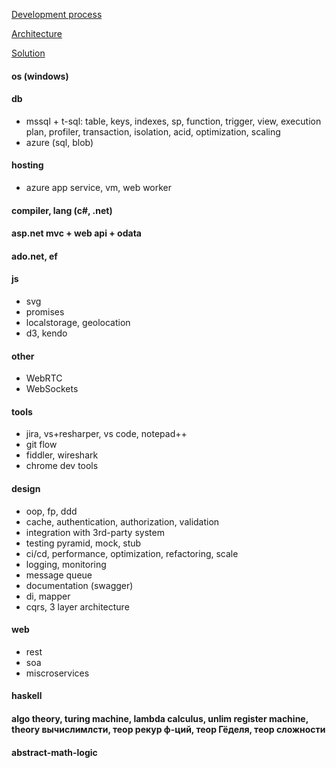 [Development process](https://github.com/streamcode9/software-design/blob/master/development-process.md)

[Architecture](https://streamcode9.github.io/code/architecture.html)

[Solution](https://streamcode9.github.io/code/solution.html)

#### os (windows)
#### db
* mssql + t-sql: table, keys, indexes, sp, function, trigger, view, execution plan, profiler, transaction, isolation, acid, optimization, scaling
* azure (sql, blob)
#### hosting
* azure app service, vm, web worker
#### compiler, lang (c#, .net)
#### asp.net mvc + web api + odata
#### ado.net, ef
#### js
* svg
* promises
* localstorage, geolocation
* d3, kendo
#### other
* WebRTC
* WebSockets
#### tools
* jira, vs+resharper, vs code, notepad++
* git flow
* fiddler, wireshark
* chrome dev tools
#### design
* oop, fp, ddd
* cache, authentication, authorization, validation
* integration with 3rd-party system
* testing pyramid, mock, stub
* ci/cd, performance, optimization, refactoring, scale
* logging, monitoring
* message queue
* documentation (swagger)
* di, mapper
* cqrs, 3 layer architecture
#### web
* rest
* soa
* miscroservices
#### haskell
#### algo theory, turing machine, lambda calculus, unlim register machine, theory вычислимлсти, теор рекур ф-ций, теор Гёделя, теор сложности
#### abstract-math-logic

